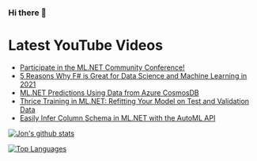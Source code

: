 ### Hi there 👋

# Latest YouTube Videos
<!-- BLOG-POST-LIST:START -->
- [Participate in the ML.NET Community Conference!](https://www.youtube.com/watch?v=p7CtTayNOkQ)
- [5 Reasons Why F# is Great for Data Science and Machine Learning in 2021](https://www.youtube.com/watch?v=kTuPcXnV1qU)
- [ML.NET Predictions Using Data from Azure CosmosDB](https://www.youtube.com/watch?v=N4tLj6VFNuI)
- [Thrice Training in ML.NET: Refitting Your Model on Test and Validation Data](https://www.youtube.com/watch?v=DaN44FgMoa8)
- [Easily Infer Column Schema in ML.NET with the AutoML API](https://www.youtube.com/watch?v=U_d6OG5mwMU)
<!-- BLOG-POST-LIST:END -->


[![Jon's github stats](https://github-readme-stats.vercel.app/api?username=jwood803&show_icons=true&theme=dark)](https://github.com/anuraghazra/github-readme-stats)

[![Top Languages](https://github-readme-stats.vercel.app/api/top-langs/?username=jwood803&layout=compact&theme=dark)](https://github.com/anuraghazra/github-readme-stats)

<!--
**jwood803/jwood803** is a ✨ _special_ ✨ repository because its `README.md` (this file) appears on your GitHub profile.

Here are some ideas to get you started:

- 🔭 I’m currently working on ...
- 🌱 I’m currently learning ...
- 👯 I’m looking to collaborate on ...
- 🤔 I’m looking for help with ...
- 💬 Ask me about ...
- 📫 How to reach me: ...
- 😄 Pronouns: ...
- ⚡ Fun fact: ...
-->
